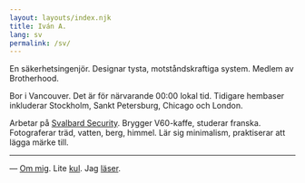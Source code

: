 ```yaml
---
layout: layouts/index.njk
title: Iván A.
lang: sv
permalink: /sv/
---
```


En säkerhetsingenjör. Designar tysta, motståndskraftiga system. Medlem av Brotherhood.

Bor i <span class="city-flag" data-flag="🇨🇦">Vancouver</span>. Det är för närvarande <span class="vancouver-clock">00:00</span> lokal tid. Tidigare hembaser inkluderar <span class="city-flag" data-flag="🇸🇪">Stockholm</span>, <span class="city-flag" data-flag="🇷🇺">Sankt Petersburg</span>, <span class="city-flag" data-flag="🇺🇸">Chicago</span> och <span class="city-flag" data-flag="🇬🇧">London</span>.

Arbetar på [Svalbard Security](https://svalbard.ca). Brygger V60-kaffe, studerar franska. Fotograferar träd, vatten, berg, himmel. Lär sig minimalism, praktiserar att lägga märke till.


---
— [Om mig](/sv/whoami/). Lite [kul](/sv/fun/). Jag [läser](/library/). 